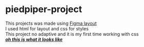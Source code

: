 # piedpiper-project

This projects was made using <a href = 'https://www.figma.com/file/BL7wdCOSIxYFu1uxctuVzg/%D0%94%D0%BE%D0%BC%D0%B0%D1%88%D0%BD%D0%B5%D0%B5-%D0%B7%D0%B0%D0%B4%D0%B0%D0%BD%D0%B8%D0%B5-Pied-Piper?node-id=0%3A1&mode=dev'>Figma layout</a>
<br> I used html for layout and css for styles
<br> This project no adaptive and it is my first time working with css
<br> <a href = 'piedpiper-ksen.netlify.app'> ___oh this is what it looks like___ </a>
